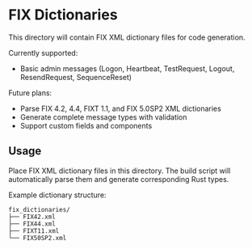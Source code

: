 
# FIX Dictionaries

This directory will contain FIX XML dictionary files for code generation.

Currently supported:
- Basic admin messages (Logon, Heartbeat, TestRequest, Logout, ResendRequest, SequenceReset)

Future plans:
- Parse FIX 4.2, 4.4, FIXT 1.1, and FIX 5.0SP2 XML dictionaries
- Generate complete message types with validation
- Support custom fields and components

## Usage

Place FIX XML dictionary files in this directory. The build script will automatically parse them and generate corresponding Rust types.

Example dictionary structure:
```
fix_dictionaries/
├── FIX42.xml
├── FIX44.xml
├── FIXT11.xml
└── FIX50SP2.xml
```
